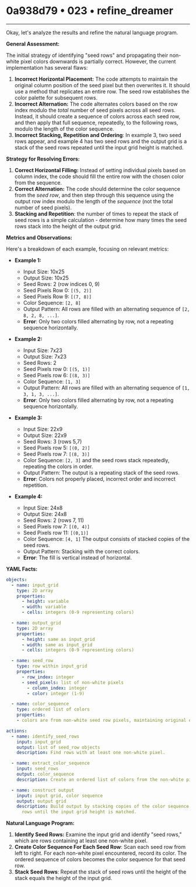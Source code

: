 # 0a938d79 • 023 • refine_dreamer

---
Okay, let's analyze the results and refine the natural language program.

**General Assessment:**

The initial strategy of identifying "seed rows" and propagating their non-white pixel colors downwards is partially correct. However, the current implementation has several flaws:

1.  **Incorrect Horizontal Placement:** The code attempts to maintain the original column position of the seed pixel but then overwrites it. It should use a method that replicates an entire row. The seed row establishes the color palette for subsequent rows.
2.  **Incorrect Alternation:** The code alternates colors based on the row index modulo the *total* number of seed pixels across all seed rows. Instead, it should create a sequence of colors across each seed row, and then apply that full sequence, repeatedly, to the following rows, modulo the length of the color sequence.
3.  **Incorrect Stacking, Repetition and Ordering**: In example 3, two seed rows appear, and example 4 has two seed rows and the output grid is a stack of the seed rows repeated until the input grid height is matched.

**Strategy for Resolving Errors:**

1.  **Correct Horizontal Filling:** Instead of setting individual pixels based on column index, the code should fill the entire row with the chosen color from the sequence.
2.  **Correct Alternation:** The code should determine the color sequence from the *seed row*, and then step through this sequence using the output row index modulo the length of the *sequence* (not the total number of seed pixels).
3.  **Stacking and Repetition**: the number of times to repeat the stack of seed rows is a simple calculation - determine how many times the seed rows stack into the height of the output grid.

**Metrics and Observations:**

Here's a breakdown of each example, focusing on relevant metrics:

*   **Example 1:**
    *   Input Size: 10x25
    *   Output Size: 10x25
    *   Seed Rows: 2 (row indices 0, 9)
    *   Seed Pixels Row 0: `[(5, 2)]`
    *   Seed Pixels Row 9: `[(7, 8)]`
    *   Color Sequence: `[2, 8]`
    *   Output Pattern: All rows are filled with an alternating sequence of `[2, 8, 2, 8, ...]`.
    * **Error**: Only two colors filled alternating by row, not a repeating sequence horizontally.

*   **Example 2:**
    *   Input Size: 7x23
    *   Output Size: 7x23
    *   Seed Rows: 2
    *   Seed Pixels row 0: `[(5, 1)]`
    *   Seed Pixels row 6: `[(8, 3)]`
    *   Color Sequence: `[1, 3]`
    *   Output Pattern: All rows are filled with an alternating sequence of `[1, 3, 1, 3, ...]`.
    * **Error**: Only two colors filled alternating by row, not a repeating sequence horizontally.

*   **Example 3:**
    *   Input Size: 22x9
    *   Output Size: 22x9
    *   Seed Rows: 3 (rows 5,7)
    *   Seed Pixels row 5: `[(0, 2)]`
    *   Seed Pixels row 7: `[(8, 3)]`
    *   Color Sequence: `[2, 3]` and the seed rows stack repeatedly, repeating the colors in order.
    *   Output Pattern: The output is a repeating stack of the seed rows.
    * **Error**: Colors not properly placed, incorrect order and incorrect repetition.

*   **Example 4:**
    *   Input Size: 24x8
    *   Output Size: 24x8
    *   Seed Rows: 2 (rows 7, 11)
    *   Seed Pixels row 7: `[(0, 4)]`
    * Seed Pixels row 11: `[(0,1)]`
    *   Color Sequence: `[4, 1]` The output consists of stacked copies of the seed rows.
    *   Output Pattern: Stacking with the correct colors.
    *   **Error**: The fill is vertical instead of horizontal.

**YAML Facts:**

```yaml
objects:
  - name: input_grid
    type: 2D array
    properties:
      - height: variable
      - width: variable
      - cells: integers (0-9 representing colors)

  - name: output_grid
    type: 2D array
    properties:
      - height: same as input_grid
      - width: same as input_grid
      - cells: integers (0-9 representing colors)

  - name: seed_row
    type: row within input_grid
    properties:
      - row_index: integer
      - seed_pixels: list of non-white pixels
        - column_index: integer
        - color: integer (1-9)

  - name: color_sequence
    type: ordered list of colors
    properties:
    - colors are from non-white seed row pixels, maintaining original order

actions:
  - name: identify_seed_rows
    input: input_grid
    output: list of seed_row objects
    description: Find rows with at least one non-white pixel.

  - name: extract_color_sequence
    input: seed_rows
    output: color_sequence
    description: Create an ordered list of colors from the non-white pixels in the seed_row, preserving their left-to-right order.

  - name: construct output
    input: input grid, color sequence
    output: output grid
    description: Build output by stacking copies of the color sequence seed
      rows until the input grid height is matched.

```

**Natural Language Program:**

1.  **Identify Seed Rows:** Examine the input grid and identify "seed rows," which are rows containing at least one non-white pixel.
2.  **Create Color Sequence For Each Seed Row**: Scan each seed row from left to right. For each non-white pixel encountered, record its color. The ordered sequence of colors becomes the color sequence for that seed row.
3.  **Stack Seed Rows**: Repeat the stack of seed rows until the height of the stack equals the height of the input grid.


